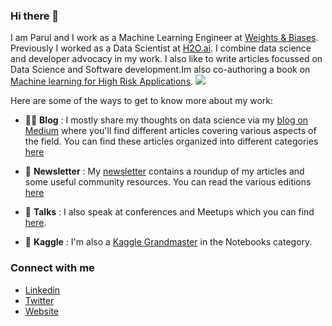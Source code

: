 ### Hi there 👋

I am Parul and I work as a Machine Learning Engineer at [Weights & Biases](https://wandb.ai/site). Previously I worked as a Data Scientist at [H2O.ai](www.h2o.ai). I combine data science and developer advocacy in my work. I also like to write articles focussed on Data Science and Software development.Im also co-authoring a book on [Machine learning for High Risk Applications](https://learning.oreilly.com/library/view/machine-learning-for/9781098102425/cover.html).
![](https://learning.oreilly.com/api/v2/epubs/urn:orm:book:9781098102425/files/assets/cover_ER_sponsor.png)

Here are some of the ways to get to know more about my work:

* ✍🏻 **Blog** : I mostly share my thoughts on data science via my [blog on Medium](https://medium.com/@pandeyparul) where you'll find different articles covering various aspects of the field. You can find these articles organized into different categories [here](https://github.com/parulnith/Data-Science-Articles)

* 💌 **Newsletter** : My [newsletter](https://www.linkedin.com/newsletters/breaking-the-jargons-6868134084640555008) contains a roundup of my articles and some useful community resources. You can read the various editions [here](http://newsletter.breakingthejargons.com/?via=twitter-profile-webview)

* 🎤 **Talks** : I also speak at conferences and Meetups which you can find [here](https://parulpandey.com/talks-2/).

* 🏅 **Kaggle** : I'm also a [Kaggle Grandmaster](https://www.kaggle.com/parulpandey) in the Notebooks category.



### Connect with me
* [Linkedin](tinyurl.com/parulpandey)
* [Twitter](https://twitter.com/pandeyparul)
* [Website](https://parulpandey.com)

